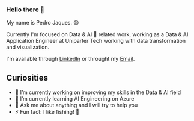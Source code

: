 ### Hello there 👋

My name is Pedro Jaques. 😄

Currently I'm focused on Data & AI 🤖 related work, working as a Data & AI Application Engineer at Uniparter Tech working with data transformation and visualization.

I'm available through [LinkedIn](www.linkedin.com/in/pedro-jaques) or throught my [Email](pedronjaques1@gmail.com).

## Curiosities

- 🔭 I’m currently working on improving my skills in the Data  & AI field 
- 🌱 I’m currently learning AI Engineering on Azure
- 💬 Ask me about anything and I will try to help you
- ⚡ Fun fact: I like fishing! 🎣
